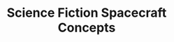 ---
title: "Science Fiction Spacecraft Concepts"
year: 2024
medium: "Digital Concept Art, 3D Modeling"
description: "Original spacecraft designs inspired by real physics and engineering constraints"
category: "personal"
tags: ["sci-fi", "spacecraft", "concept art", "design", "futuristic"]
featured: false
hero_image: "bird_scissors.png"
images:
  - filename: "bird_scissors.png"
    alt: "Interplanetary transport ship"
    caption: "Long-range transport with rotating habitat sections"
  - filename: "bird_scissors.png"
    alt: "Mars surface shuttle"
    caption: "Specialized shuttle for Mars atmospheric entry"
extensions:
  design_philosophy: "Realistic physics and engineering"
  propulsion_systems: "Ion drives, chemical rockets, nuclear thermal"
  habitat_design: "Artificial gravity via rotation"
  inspiration: "Kim Stanley Robinson novels, NASA concepts"
---